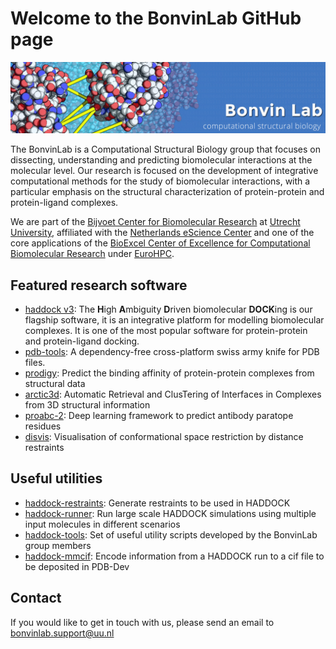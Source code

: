 # Welcome to the BonvinLab GitHub page

![bonvinlab-banner](https://raw.githubusercontent.com/haddocking/.github/main/profile/banner.png)

The BonvinLab is a Computational Structural Biology group that focuses on dissecting, understanding and predicting biomolecular interactions at the molecular level. Our research is focused on the development of integrative computational methods for the study of biomolecular interactions, with a particular emphasis on the structural characterization of protein-protein and protein-ligand complexes.

We are part of the [Bijvoet Center for Biomolecular Research](https://www.uu.nl/en/research/bijvoet-centre-for-biomolecular-research) at [Utrecht University](https://www.uu.nl/),  affiliated with the [Netherlands eScience Center](https://www.esciencecenter.nl/) and one of the core applications of the [BioExcel Center of Excellence for Computational Biomolecular Research](https://bioexcel.eu/) under [EuroHPC](https://eurohpc-ju.europa.eu/index_en).

## Featured research software

- [haddock v3](https://github.com/haddocking/haddock3): The  **H**igh **A**mbiguity **D**riven biomolecular **DOCK**ing is our flagship software, it is an integrative platform for modelling biomolecular complexes. It is one of the most popular software for protein-protein and protein-ligand docking.
- [pdb-tools](https://github.com/haddocking/pdb-tools): A dependency-free cross-platform swiss army knife for PDB files.
- [prodigy](https://github.com/haddocking/prodigy): Predict the binding affinity of protein-protein complexes from structural data
- [arctic3d](https://github.com/haddocking/arctic3d): Automatic Retrieval and ClusTering of Interfaces in Complexes from 3D structural information
- [proabc-2](https://github.com/haddocking/proABC-2): Deep learning framework to predict antibody paratope residues
- [disvis](https://github.com/haddocking/disvis): Visualisation of conformational space restriction by distance restraints

## Useful utilities

- [haddock-restraints](https://github.com/haddocking/haddock-restraints): Generate restraints to be used in HADDOCK
- [haddock-runner](https://github.com/haddocking/haddock-runner): Run large scale HADDOCK simulations using multiple input molecules in different scenarios
- [haddock-tools](https://github.com/haddocking/haddock-tools): Set of useful utility scripts developed by the BonvinLab group members
- [haddock-mmcif](https://github.com/haddocking/haddock-mmcif): Encode information from a HADDOCK run to a cif file to be deposited in PDB-Dev

## Contact

If you would like to get in touch with us, please send an email to <bonvinlab.support@uu.nl>
